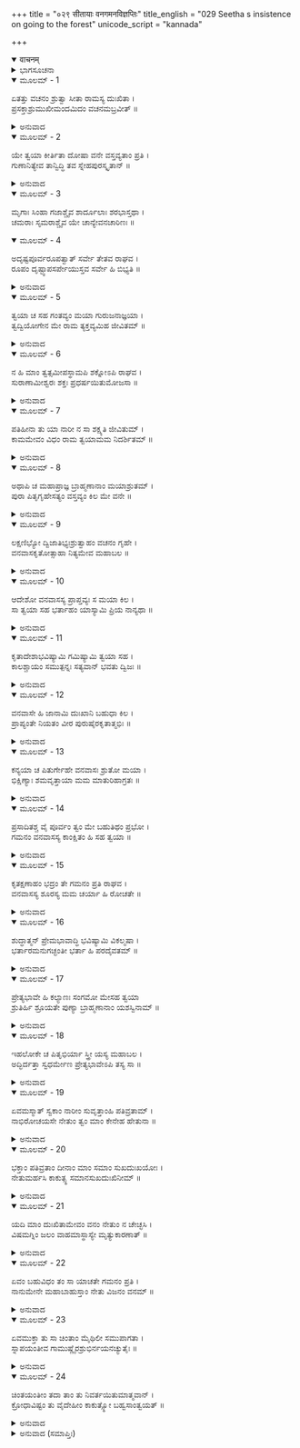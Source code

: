 +++
title = "०२९ सीतायाः वनगमनविज्ञप्तिः"
title_english = "029 Seetha s insistence on going to the forest"
unicode_script = "kannada"

+++
<details open><summary>वाचनम्</summary>

<div class="audioEmbed"  caption="श्रीराम-हरिसीताराममूर्ति-घनपाठिभ्यां वचनम्" src="https://archive.org/download/Ramayana-recitation-Sriram-harisItArAmamUrti-Ghanapaati-v2/Kanda_2/Kanda_2_AYK-029-Sita_Vanagamana_Vignapthihi.mp3"></div>
</details>



<details><summary>ಭಾಗಸೂಚನಾ</summary>

ಸೀತಾದೇವಿಯು ತನ್ನನ್ನು ಜೊತೆಯಲ್ಲಿ ಕರೆದುಕೊಂಡು ಹೋಗುವುದರ ಔಚಿತ್ಯವನ್ನು ಶ್ರೀರಾಮನಿಗೆ ವಿವರಿಸಿ ಹೇಳಿದುದು
</details>

<details open><summary>ಮೂಲಮ್ - 1</summary>

ಏತತ್ತು ವಚನಂ ಶ್ರುತ್ವಾ ಸೀತಾ ರಾಮಸ್ಯ ದುಃಖಿತಾ ।  
ಪ್ರಸಕ್ತಾಶ್ರುಮುಖೀಮಂದಮಿದಂ ವಚನಮಬ್ರವೀತ್ ॥
</details>

<details><summary>ಅನುವಾದ</summary>

ಶ್ರೀರಾಮನ ಮಾತನ್ನು ಕೇಳಿ ಸೀತೆಗೆ ಬಹಳ ದುಃಖವಾಯಿತು. ಆಕೆಯ ಕಣ್ಣುಗಳಿಂದ ಕಣ್ಣೀರ ಧಾರೆಯೇ ಹರಿಯಿತು. ಅವಳು ನಿಧಾನವಾಗಿ ಹೇಳತೊಡಗಿದಳು.॥1॥
</details>

<details open><summary>ಮೂಲಮ್ - 2</summary>

ಯೇ ತ್ವಯಾ ಕೀರ್ತಿತಾ ದೋಷಾ ವನೇ ವಸ್ತವ್ಯತಾಂ ಪ್ರತಿ ।  
ಗುಣಾನಿತ್ಯೇವ ತಾನ್ವಿದ್ಧಿ ತವ ಸ್ನೇಹಪುರಸ್ಕೃತಾನ್ ॥
</details>

<details><summary>ಅನುವಾದ</summary>

ಪ್ರಾಣನಾಥ! ಕಾಡಿನಲ್ಲಿ ವಾಸಿಸುವ ಏನೇನು ದೋಷಗಳು ಇವೆ ಎಂದು ನೀವು ಹೇಳಿದಿರೋ, ಅವೆಲ್ಲವೂ ನಿಮ್ಮ ಪ್ರೀತಿ ಪಡೆದ ನನಗೆ ಗುಣರೂಪವೇ ಆಗುವವು. ಇದನ್ನು ನೀವು ಚೆನ್ನಾಗಿ ತಿಳಿದುಕೊಳ್ಳಬೇಕು.॥2॥
</details>

<details open><summary>ಮೂಲಮ್ - 3</summary>

ಮೃಗಾಃ ಸಿಂಹಾ ಗಜಾಶ್ಚೈವ ಶಾರ್ದೂಲಾಃ ಶರಭಾಸ್ತಥಾ ।  
ಚಮರಾಃ ಸೃಮರಾಶ್ಚೈವ ಯೇ ಚಾನ್ಯೇವನಚಾರಿಣಃ ॥
</details>

<details open><summary>ಮೂಲಮ್ - 4</summary>

ಅದೃಷ್ಟಪೂರ್ವರೂಪತ್ವಾತ್ ಸರ್ವೇ ತೇತವ ರಾಘವ ।  
ರೂಪಂ ದೃಷ್ಟ್ವಾಪಸರ್ಪೇಯುಸ್ತವ ಸರ್ವೇ ಹಿ ಬಿಭ್ಯತಿ ॥
</details>

<details><summary>ಅನುವಾದ</summary>

ರಘುನಂದನ! ಜಿಂಕೆ, ಸಿಂಹ, ಆನೆ, ಹುಲಿ, ಶರಭ, ಚಮರೀ ಹಸು, ನೀಲಿ ಹಸು ಹಾಗೂ ಇತರ ಕಾಡುಪ್ರಾಣಿಗಳೆಲ್ಲವೂ ನಿಮ್ಮ ರೂಪ ನೋಡಿ ಓಡಿಹೋಗುವವು; ಏಕೆಂದರೆ ಇಂತಹ ಪ್ರಭಾವಶಾಲೀ ಸ್ವರೂಪವನ್ನು ಅವು ಮೊದಲು ಎಂದೂ ನೋಡಿರಲಿಕ್ಕಿಲ್ಲ. ನಿಮಗಾದರೋ ಎಲ್ಲರೂ ಹೆದರುತ್ತಾರೆ. ಹಾಗಿರುವಾಗ ಈ ಪ್ರಾಣಿಗಳ ಮಾತಾದರೂ ಏನಿದೆ.॥3-4॥
</details>

<details open><summary>ಮೂಲಮ್ - 5</summary>

ತ್ವಯಾ ಚ ಸಹ ಗಂತವ್ಯಂ ಮಯಾ ಗುರುಜನಾಜ್ಞಯಾ ।  
ತ್ವದ್ವಿಯೋಗೇನ ಮೇ ರಾಮ ತ್ಯಕ್ತವ್ಯಮಿಹ ಜೀವಿತಮ್ ॥
</details>

<details><summary>ಅನುವಾದ</summary>

ಶ್ರೀರಾಮಾ! ಗುರುಗಳ ಆಜ್ಞೆಯಿಂದ ನಾನು ನಿಶ್ಚಯವಾಗಿ ನಿಮ್ಮೊಂದಿಗೆ ಬರಲೇಬೇಕು; ಏಕೆಂದರೆ, ನಿಮ್ಮ ವಿಯೋಗ ಉಂಟಾದಾಗ ನಾನು ಇಲ್ಲಿ ನನ್ನ ಜೀವನವನ್ನು ತ್ಯಜಿಸಿಬಿಡುವೆನು.॥5॥
</details>

<details open><summary>ಮೂಲಮ್ - 6</summary>

ನ ಹಿ ಮಾಂ ತ್ವತ್ಸಮೀಪಸ್ಥಾಮಪಿ ಶಕ್ನೋಽಪಿ ರಾಘವ ।  
ಸುರಾಣಾಮೀಶ್ವರಃ ಶಕ್ತಃ ಪ್ರಧರ್ಷಯಿತುಮೋಜಸಾ ॥
</details>

<details><summary>ಅನುವಾದ</summary>

ರಘುನಾಥ! ನಿಮ್ಮ ಬಳಿ ಇದ್ದರೆ ದೇವತೆಗಳೊಡೆಯ ಇಂದ್ರನೂ ಕೂಡ ಬಲವಂತವಾಗಿ ನನ್ನನ್ನು ಭಯಪಡಿಸಲಾರನು.॥6॥
</details>

<details open><summary>ಮೂಲಮ್ - 7</summary>

ಪತಿಹೀನಾ ತು ಯಾ ನಾರೀ ನ ಸಾ ಶಕ್ಷ್ಯತಿ ಜೀವಿತುಮ್ ।  
ಕಾಮಮೇವಂ ವಿಧಂ ರಾಮ ತ್ವಯಾಮಮ ನಿದರ್ಶಿತಮ್ ॥
</details>

<details><summary>ಅನುವಾದ</summary>

ಶ್ರೀರಾಮ! ಪತಿವ್ರತಾ ಸ್ತ್ರೀಯು ತನ್ನ ಪತಿಯಿಂದ ವಿಯೋಗ ಪಡೆದಾಗ ಜೀವಿಸಿರಲಾರಳು; ಎಂಬ ಮಾತು ನೀವೂ ಕೂಡ ನನಗೆ ಚೆನ್ನಾಗಿ ತಿಳಿಸಿರುವಿರಿ.॥7॥
</details>

<details open><summary>ಮೂಲಮ್ - 8</summary>

ಅಥಾಪಿ ಚ ಮಹಾಪ್ರಾಜ್ಞ ಬ್ರಾಹ್ಮಣಾನಾಂ ಮಯಾಶ್ರುತಮ್ ।  
ಪುರಾ ಪಿತೃಗೃಹೇಸತ್ಯಂ ವಸ್ತವ್ಯಂ ಕಿಲ ಮೇ ವನೇ ॥
</details>

<details><summary>ಅನುವಾದ</summary>

ಮಹಾಪ್ರಾಜ್ಞರೇ! ವನದಲ್ಲಿ ದೋಷ ಮತ್ತು ದುಃಖಗಳೇ ತುಂಬಿದ್ದರೂ, ನನ್ನ ತಂದೆಯ ಮನೆಯಲ್ಲಿದ್ದಾಗ ‘ನಾನು ಖಂಡಿತವಾಗಿ ಕಾಡಿನಲ್ಲಿರಬೇಕಾಗುವುದು’ ಎಂದು ಬ್ರಾಹ್ಮಣರ ಮುಖದಿಂದ ಕೇಳಿರುವೆನು. ಈ ಮಾತು ನನ್ನ ಜೀವನದಲ್ಲಿ ಅವಶ್ಯವಾಗಿ ಸತ್ಯವಾಗುವುದು.॥8॥
</details>

<details open><summary>ಮೂಲಮ್ - 9</summary>

ಲಕ್ಷಣಿಭ್ಯೋ ದ್ವಿಜಾತಿಭ್ಯಃಶ್ರುತ್ವಾಹಂ ವಚನಂ ಗೃಹೇ ।  
ವನವಾಸಕೃತೋತ್ಸಾಹಾ ನಿತ್ಯಮೇವ ಮಹಾಬಲ ॥
</details>

<details><summary>ಅನುವಾದ</summary>

ಮಹಾಬಲಿ ವೀರ! ಹಸ್ತರೇಖೆ ನೋಡಿ ಭವಿಷ್ಯ ಹೇಳುವ ಬ್ರಾಹ್ಮಣರು ಹೇಳಿರುವುದನ್ನು ಕೇಳಿ ನಾನು ಸದಾ ವನವಾಸಕ್ಕಾಗಿ ಉತ್ಸಾಹಿತಳಾಗಿದ್ದೇನೆ.॥9॥
</details>

<details open><summary>ಮೂಲಮ್ - 10</summary>

ಆದೇಶೋ ವನವಾಸಸ್ಯ ಪ್ರಾಪ್ತವ್ಯಃ ಸ ಮಯಾ ಕಿಲ ।  
ಸಾ ತ್ವಯಾ ಸಹ ಭರ್ತಾಹಂ ಯಾಸ್ಯಾಮಿ ಪ್ರಿಯ ನಾನ್ಯಥಾ ॥
</details>

<details><summary>ಅನುವಾದ</summary>

ಪ್ರಿಯತಮ! ವನದಲ್ಲಿ ವಾಸಿಸುವ ಆದೇಶವನ್ನು ಬ್ರಾಹ್ಮಣರಿಂದ ಅರಿತ ಮೇಲೆ ಒಂದಲ್ಲ ಒಂದು ದಿನ ನಾನು ಪೂರ್ಣಗೊಳಿಸಲೇಬೇಕಾಗುವುದು. ಇದು ಯಾವ ರೀತಿಯಿಂದಲೂ ತಪ್ಪಿಸಲಾಗುವುದಿಲ್ಲ. ಆದ್ದರಿಂದ ನಾನು ನನ್ನ ಸ್ವಾಮಿಯಾದ ನಿಮ್ಮೊಂದಿಗೆ ಕಾಡಿಗೆ ಅವಶ್ಯವಾಗಿ ಬರುವೆನು.॥10॥
</details>

<details open><summary>ಮೂಲಮ್ - 11</summary>

ಕೃತಾದೇಶಾಭವಿಷ್ಯಾಮಿ ಗಮಿಷ್ಯಾಮಿ ತ್ವಯಾ ಸಹ ।  
ಕಾಲಶ್ಚಾಯಂ ಸಮುತ್ಪನ್ನಃ ಸತ್ಯವಾನ್ ಭವತು ದ್ವಿಜಃ ॥
</details>

<details><summary>ಅನುವಾದ</summary>

ಹೀಗಿರುವುದರಿಂದ ನಾನು ಆ ಭಾಗ್ಯದ ವಿಧಾನವನ್ನು ಅನುಭವಿಸುವೆನು. ಅದಕ್ಕಾಗಿ ಈಗ ಸಮಯ ಬಂದಿದೆ. ಆದ್ದರಿಂದ ನಿಮ್ಮೊಂದಿಗೆ ನಾನು ಹೊರಡಲೇಬೇಕು. ಇದರಿಂದ ಆ ಬ್ರಾಹ್ಮಣರ ಮಾತು ನಿಜವಾಗುವುದು.॥11॥
</details>

<details open><summary>ಮೂಲಮ್ - 12</summary>

ವನವಾಸೇ ಹಿ ಜಾನಾಮಿ ದುಃಖಾನಿ ಬಹುಧಾ ಕಿಲ ।  
ಪ್ರಾಪ್ಯಂತೇ ನಿಯತಂ ವೀರ ಪುರುಷೈರಕೃತಾತ್ಮಭಿಃ ॥
</details>

<details><summary>ಅನುವಾದ</summary>

ವೀರನೇ! ವನವಾಸದಲ್ಲಿ ಅವಶ್ಯವಾಗಿ ಬಹಳ ದುಃಖಗಳು ಪ್ರಾಪ್ತವಾಗುತ್ತವೆ; ಆದರೆ ಯಾರ ಇಂದ್ರಿಯಗಳು ಮತ್ತು ಮನಸ್ಸು ತನ್ನ ವಶದಲ್ಲಿ ಇಲ್ಲವೋ, ಅವರಿಗೆ ಈ ದುಃಖಗಳ ಅರಿವಾಗುತ್ತವೆ.॥12॥
</details>

<details open><summary>ಮೂಲಮ್ - 13</summary>

ಕನ್ಯಯಾ ಚ ಪಿತುರ್ಗೇಹೇ ವನವಾಸಃ ಶ್ರುತೋ ಮಯಾ ।  
ಭಿಕ್ಷಿಣ್ಯಾಃ ಶಮವೃತ್ತಾಯಾ ಮಮ ಮಾತುರಿಹಾಗ್ರತಃ ॥
</details>

<details><summary>ಅನುವಾದ</summary>

ತಂದೆಯ ಮನೆಯಲ್ಲಿ ಬಾಲ್ಯದಲ್ಲಿ ಶಾಂತಿಪರಾಯಣ ಓರ್ವ ಭಿಕ್ಷುಕಿಯ ಬಾಯಿಯಿಂದಲೂ ನಾನು ವನವಾಸದ ಮಾತನ್ನು ಕೇಳಿರುವೆನು. ಅವಳು ನನ್ನ ತಾಯಿಯ ಮುಂದೆಯೇ ಈ ಮಾತನ್ನು ಹೇಳಿರುವಳು.॥13॥
</details>

<details open><summary>ಮೂಲಮ್ - 14</summary>

ಪ್ರಸಾದಿತಶ್ಚ ವೈ ಪೂರ್ವಂ ತ್ವಂ ಮೇ ಬಹುತಿಥಂ ಪ್ರಭೋ ।  
ಗಮನಂ ವನವಾಸಸ್ಯ ಕಾಂಕ್ಷಿತಂ ಹಿ ಸಹ ತ್ವಯಾ ॥
</details>

<details><summary>ಅನುವಾದ</summary>

ಪ್ರಭೋ! ಇಲ್ಲಿಗೆ ಬಂದಮೇಲೆಯೂ ನಾನು ಮೊದಲೇ ಅನೇಕ ಬಾರಿ ನಿಮ್ಮಲ್ಲಿ ಸ್ವಲ್ಪ ಕಾಲವಾದರೂ ವನದಲ್ಲಿ ಇರಲು ಪ್ರಾರ್ಥಿಸಿದ್ದೆ ಹಾಗೂ ನೀವೂ ಅದಕ್ಕೆ ಒಪ್ಪಿಕೊಂಡಿರುವಿರಿ. ಇದರಿಂದ ನಿಶ್ಚಿತವಾಗಿ ನಿಮ್ಮೊಂದಿಗೆ ಕಾಡಿಗೆ ಹೋಗುವುದು ನನಗೆ ಮೊದಲೇ ಅಭೀಷ್ಟವಾಗಿತ್ತು ಎಂಬುದನ್ನು ನೀವು ತಿಳಿದುಕೊಳ್ಳಿರಿ.॥14॥
</details>

<details open><summary>ಮೂಲಮ್ - 15</summary>

ಕೃತಕ್ಷಣಾಹಂ ಭದ್ರಂ ತೇ ಗಮನಂ ಪ್ರತಿ ರಾಘವ ।  
ವನವಾಸಸ್ಯ ಶೂರಸ್ಯ ಮಮ ಚರ್ಯಾ ಹಿ ರೋಚತೇ ॥
</details>

<details><summary>ಅನುವಾದ</summary>

ರಘುನಂದನ! ನಿಮಗೆ ಮಂಗಳವಾಗಲಿ. ನಾನು ಕಾಡಿಗೆ ಹೋಗಲು ಮೊದಲೇ ನಿಮ್ಮ ಅನುಮತಿ ಪಡೆದಿರುವೆನು. ತನ್ನ ಶೂರವೀರ ವನವಾಸೀ ಪತಿಯ ಸೇವೆ ಮಾಡುವುದೇ ನನಗೆ ಹೆಚ್ಚು ರುಚಿಕರವಾಗಿದೆ.॥15॥
</details>

<details open><summary>ಮೂಲಮ್ - 16</summary>

ಶುದ್ಧಾತ್ಮನ್ ಪ್ರೇಮಭಾವಾದ್ಧಿ ಭವಿಷ್ಯಾಮಿ ವಿಕಲ್ಮಷಾ ।  
ಭರ್ತಾರಮನುಗಚ್ಛಂತೀ ಭರ್ತಾ ಹಿ ಪರದೈವತಮ್ ॥
</details>

<details><summary>ಅನುವಾದ</summary>

ಶುದ್ಧಾತ್ಮನೇ! ನೀವು ನನ್ನ ಸ್ವಾಮಿಯಾಗಿರುವಿರಿ. ನಿಮ್ಮ ಹಿಂದೆ ಪ್ರೇಮಭಾವದಿಂದ ಕಾಡಿಗೆ ಹೋದಾಗ ನನ್ನ ಪಾಪಗಳು ದೂರವಾಗುವವು; ಏಕೆಂದರೆ ಸ್ವಾಮಿಯೇ ಸ್ತ್ರೀಗೆ ಎಲ್ಲಕ್ಕಿಂತ ದೊಡ್ಡ ದೇವತೆಯಾಗಿದ್ದಾನೆ.॥16॥
</details>

<details open><summary>ಮೂಲಮ್ - 17</summary>

ಪ್ರೇತ್ಯಭಾವೇ ಹಿ ಕಲ್ಯಾಣಃ ಸಂಗಮೋ ಮೇಸಹ ತ್ವಯಾ  
ಶ್ರುತಿರ್ಹಿ ಶ್ರೂಯತೇ ಪುಣ್ಯಾ ಬ್ರಾಹ್ಮಣಾನಾಂ ಯಶಸ್ವಿನಾಮ್ ॥
</details>

<details><summary>ಅನುವಾದ</summary>

ನಿಮ್ಮನ್ನು ಹಿಂಬಾಲಿಸುವುದರಿಂದ ಪರಲೋಕದಲ್ಲಿಯೂ ನನ್ನ ಶ್ರೇಯಸ್ಸು ಆಗುವುದು ಹಾಗೂ ಸದಾ ನಿಮ್ಮೊಂದಿಗೆ ನನ್ನ ಸಂಯೋಗ ಇರುವುದು. ಈ ವಿಷಯದಲ್ಲಿ ಯಶಸ್ವೀ ಬ್ರಾಹ್ಮಣರಿಂದೊಂದು ಪವಿತ್ರ ಶ್ರುತಿ ಕೇಳಲಾಗುತ್ತದೆ. ಅದು ಈ ಪ್ರಕಾರ ಇದೆ.॥17॥
</details>

<details open><summary>ಮೂಲಮ್ - 18</summary>

ಇಹಲೋಕೇ ಚ ಪಿತೃಭಿರ್ಯಾ ಸ್ತ್ರೀ ಯಸ್ಯ ಮಹಾಬಲ ।  
ಅದ್ಭಿರ್ದತ್ತಾ ಸ್ವಧರ್ಮೇಣ ಪ್ರೇತ್ಯಭಾವೇಽಪಿ ತಸ್ಯ ಸಾ ॥
</details>

<details><summary>ಅನುವಾದ</summary>

ಮಹಾಬಲೀ ವೀರನೇ! ಈ ಭೂಲೋಕದಲ್ಲಿ ಕನ್ಯಾಪಿತೃಗಳು ತಮ್ಮ ಮಗಳನ್ನು ಯಾರಿಗೆ ಧಾರೆ ಎರೆದುಕೊಡುವರೋ ಅವನೇ ಪರಲೋಕದಲ್ಲಿಯೂ ಆ ಕನ್ಯೆಗೆ ಪತಿಯಾಗುತ್ತಾನೆ.॥18॥
</details>

<details open><summary>ಮೂಲಮ್ - 19</summary>

ಏವಮಸ್ಮಾತ್ ಸ್ವಕಾಂ ನಾರೀಂ ಸುವೃತ್ತಾಂಹಿ ಪತಿವ್ರತಾಮ್ ।  
ನಾಭಿರೋಚಯಸೇ ನೇತುಂ ತ್ವಂ ಮಾಂ ಕೇನೇಹ ಹೇತುನಾ ॥
</details>

<details><summary>ಅನುವಾದ</summary>

ನಾನು ನಿಮ್ಮ ಧರ್ಮಪತ್ನಿಯಾಗಿರುವೆನು. ಉತ್ತಮ ವ್ರತವನ್ನು ಪಾಲಿಸುವ ಪತಿವ್ರತೆಯಾಗಿದ್ದೇನೆ. ಮತ್ತೆ ನೀನು ನನ್ನನ್ನು ಜೊತೆಗೆ ಕರೆದುಕೊಂಡು ಹೋಗಲು ಏಕೆ ಬಯಸುವುದಿಲ್ಲ? ಇದರ ಕಾರಣವೇನು.॥19॥
</details>

<details open><summary>ಮೂಲಮ್ - 20</summary>

ಭಕ್ತಾಂ ಪತಿವ್ರತಾಂ ದೀನಾಂ ಮಾಂ ಸಮಾಂ ಸುಖದುಃಖಯೋಃ ।  
ನೇತುಮರ್ಹಸಿ ಕಾಕುತ್ಸ್ಥ ಸಮಾನಸುಖದುಃಖಿನೀಮ್ ॥
</details>

<details><summary>ಅನುವಾದ</summary>

ಕಕುತ್ಸ್ಥಕುಲಭೂಷಣನೇ! ನಾನು ನಿಮ್ಮ ಭಕ್ತೆಯಾಗಿ ಇರುವೆನು, ಪಾತಿವ್ರತ್ಯವನ್ನು ಪಾಲಿಸುತ್ತಿದ್ದೇನೆ. ನಿಮ್ಮ ಅಗಲುವಿಕೆಯ ಭಯದಿಂದ ದೀನಳಾಗುತ್ತಿದ್ದೇನೆ ಹಾಗೂ ನಿಮ್ಮ ಸುಖ-ದುಃಖಗಳಲ್ಲಿ ಸಮಾನವಾಗಿ ಪಾಲುಗೊಳ್ಳುವೆನು. ನನಗೆ ಸುಖ ಸಿಗಲಿ ಅಥವಾ ದುಃಖ ಸಿಗಲಿ ನಾನು ಎರಡೂ ಅವಸ್ಥೆಗಳಲ್ಲಿ ಸಮವಾಗಿ ಇರುವೆನು, ಹರ್ಷ-ಶೋಕಗಳಿಗೆ ವಶೀಭೂತಳಾಗಲಾರೆ. ಆದ್ದರಿಂದ ನೀವು ಅವಶ್ಯವಾಗಿ ನನ್ನನ್ನು ಜೊತೆಯಲ್ಲಿ ಕರೆದುಕೊಂಡು ಹೋಗುವ ಕೃಪೆ ಮಾಡಬೇಕು.॥20॥
</details>

<details open><summary>ಮೂಲಮ್ - 21</summary>

ಯದಿ ಮಾಂ ದುಃಖಿತಾಮೇವಂ ವನಂ ನೇತುಂ ನ ಚೇಚ್ಛಸಿ ।  
ವಿಷಮಗ್ನಿಂ ಜಲಂ ವಾಹಮಾಸ್ಥಾಸ್ಯೇ ಮೃತ್ಯುಕಾರಣಾತ್ ॥
</details>

<details><summary>ಅನುವಾದ</summary>

ಈ ಪ್ರಕಾರ ದುಃಖದಲ್ಲಿ ಬಿದ್ದಿರುವ ಸೇವಿಕೆಯಾದ ನನ್ನನ್ನು ನಿಮ್ಮೊಂದಿಗೆ ಕಾಡಿಗೆ ಕರೆದುಕೊಂಡು ಹೋಗಲು ಬಯಸದಿದ್ದರೆ ನಾನು ವಿಷ ತಿಂದು, ಬೆಂಕಿಗೆ ಬಿದ್ದು, ಅಥವಾ ನೀರಿನಲ್ಲಿ ಧುಮುಕಿ ಸತ್ತುಹೋಗುವೆನು.॥21॥
</details>

<details open><summary>ಮೂಲಮ್ - 22</summary>

ಏವಂ ಬಹುವಿಧಂ ತಂ ಸಾ ಯಾಚತೇ ಗಮನಂ ಪ್ರತಿ ।  
ನಾನುಮೇನೇ ಮಹಾಬಾಹುಸ್ತಾಂ ನೇತು ವಿಜನಂ ವನಮ್ ॥
</details>

<details><summary>ಅನುವಾದ</summary>

ಹೀಗೆ ಅನೇಕ ಪ್ರಕಾರದಿಂದ ಸೀತೆಯು ಕಾಡಿಗೆ ಹೋಗಲು ಯಾಚಿಸುತ್ತಾ ಇದ್ದರೂ ಮಹಾಬಾಹು ಶ್ರೀರಾಮನು ಆಕೆಯನ್ನು ತನ್ನೊಂದಿಗೆ ನಿರ್ಜನವನಕ್ಕೆ ಕರೆದುಕೊಂಡು ಹೋಗಲು ಅನುಮತಿ ಕೊಡಲಿಲ್ಲ.॥22॥
</details>

<details open><summary>ಮೂಲಮ್ - 23</summary>

ಏವಮುಕ್ತಾ ತು ಸಾ ಚಿಂತಾಂ ಮೈಥಿಲೀ ಸಮುಪಾಗತಾ ।  
ಸ್ನಾಪಯಂತೀವ ಗಾಮುಷ್ಣೈರಶ್ರುಭಿರ್ನಯನಚ್ಯುತೈಃ ॥
</details>

<details><summary>ಅನುವಾದ</summary>

ಈ ಪ್ರಕಾರ ಅವನು ಅಸ್ವೀಕಾರ ಮಾಡಿದಾಗ ಮಿಥಿಲೇಶಕುಮಾರಿ ಸೀತೆಗೆ ಬಹಳ ಚಿಂತೆಯಾಗಿ, ತನ್ನ ಕಣ್ಣುಗಳಿಂದ ಬಿಸಿ-ಬಿಸಿಯಾದ ಕಣ್ಣೀರನ್ನು ಹರಿಸಿ, ನೆಲವನ್ನು ತೋಯಿಸಿಬಿಟ್ಟಳು.॥23॥
</details>

<details open><summary>ಮೂಲಮ್ - 24</summary>

ಚಿಂತಯಂತೀಂ ತದಾ ತಾಂ ತು ನಿವರ್ತಯಿತುಮಾತ್ಮವಾನ್ ।  
ಕ್ರೋಧಾವಿಷ್ಟಂ ತು ವೈದೇಹೀಂ ಕಾಕುತ್ಸ್ಥೋ ಬಹ್ವಸಾಂತ್ವಯತ್ ॥
</details>

<details><summary>ಅನುವಾದ</summary>

ಆಗ ಚಿಂತಿತ ಮತ್ತು ಕುಪಿತಳಾದ ವಿದೇಹನಂದಿನೀ ಜಾನಕಿಯನ್ನು ನೋಡಿ ಮನಸ್ಸನ್ನು ವಶದಲ್ಲಿರಿಸಿಕೊಂಡ ಶ್ರೀರಾಮಚಂದ್ರನು ಆಕೆಯ ವನವಾಸದ ವಿಚಾರದಿಂದ ನಿವೃತ್ತಗೊಳಿಸಲು ಬಗೆ-ಬಗೆಯ ಮಾತುಗಳನ್ನು ಹೇಳಿ ಸಮಜಾಯಿಸಿದನು.॥24॥
</details>

<details><summary>ಅನುವಾದ (ಸಮಾಪ್ತಿಃ)</summary>

ಶ್ರೀವಾಲ್ಮೀಕಿ ವಿರಚಿತ ಆರ್ಷರಾಮಾಯಣ ಆದಿಕಾವ್ಯದ ಅಯೋಧ್ಯಾಕಾಂಡದಲ್ಲಿ ಇಪ್ಪತ್ತೊಂಭತ್ತನೆಯ ಸರ್ಗ ಪೂರ್ಣವಾಯಿತು.॥29॥
</details>
